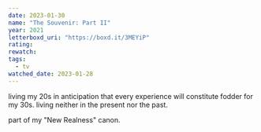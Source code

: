 ```yaml
---
date: 2023-01-30
name: "The Souvenir: Part II"
year: 2021
letterboxd_uri: "https://boxd.it/3MEYiP"
rating: 
rewatch: 
tags:
  - tv
watched_date: 2023-01-28
---
```


living my 20s in anticipation that every experience will constitute fodder for my 30s. living neither in the present nor the past.

part of my "New Realness" canon.
